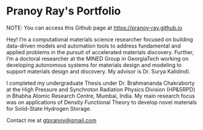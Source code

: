 # Pranoy Ray's Portfolio

NOTE: You can access this Github page at https://pranoy-ray.github.io

Hey! I’m a computational materials science researcher focused on building data-driven models and automation tools to address fundamental and applied problems in the pursuit of accelerated materials discovery. Further, I’m a doctoral researcher at the MINED Group in GeorgiaTech working on developing autonomous systems for materials design and modeling to support materials design and discovery. My advisor is Dr. Surya Kalidindi.

I completed my undergraduate Thesis under Dr. Brahmananda Chakraborty at the High Pressure and Synchroton Radiation Physics Division (HP&SRPD) in Bhabha Atomic Research Centre, Mumbai, India. My main research focus was on applications of Density Functional Theory to develop novel materials for Solid-State Hydrogen Storage.

Contact me at gtpranoy@gmail.com
